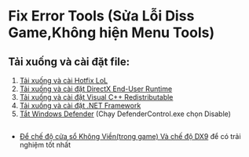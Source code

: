 # Fix Error Tools (Sửa Lỗi Diss Game,Không hiện Menu Tools)
## Tải xuống và cài đặt file:
1) <a href="https://discord.gg/zhzNh7K4Km" target="_blank" >Tải xuống và cài Hotfix LoL</a>
2) <a href="https://www.microsoft.com/en-us/download/details.aspx?id=35" target="_blank" >Tải xuống và cài đặt DirectX End-User Runtime</a>
3) <a href="https://www.techpowerup.com/download/visual-c-redistributable-runtime-package-all-in-one/" target="_blank" >Tải xuống và cài đặt Visual C++ Redistributable</a>
4) <a href="https://dotnet.microsoft.com/en-us/download/dotnet-framework" >Tải xuống và cài đặt .NET Framework</a>
5) <a href="https://github.com/ma9ngon/FIXES-Cheats/archive/refs/heads/main.zip" target="_blank" >Tắt Windows Defender</a> (Chạy DefenderControl.exe chọn Disable)
  
##
* <a href="https://i.upanh.org/2022/12/20/Chua-co-ten.png" >Để chế độ cửa sổ Không Viền(trong game) Và chế độ DX9</a> để có trải nghiệm tốt nhất
